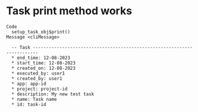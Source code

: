 # Task print method works

    Code
      setup_task_obj$print()
    Message <cliMessage>
      
      -- Task ------------------------------------------------------------------------
      * end_time: 12-08-2023
      * start_time: 12-08-2023
      * created_on: 12-08-2023
      * executed_by: user1
      * created_by: user1
      * app: app-id
      * project: project-id
      * description: My new test task
      * name: Task name
      * id: task-id
